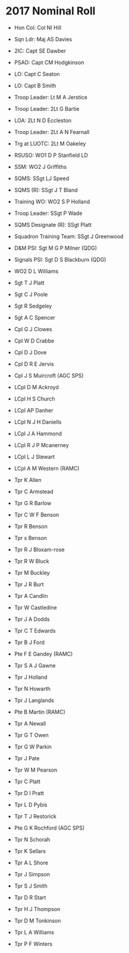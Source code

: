 # 2017 Nominal Roll

* Hon Col: Col NI Hill
* Sqn Ldr: Maj AS Davies
* 2IC: Capt SE Dawber
* PSAO: Capt CM Hodgkinson
* LO: Capt C Seaton
* LO: Capt B Smith
* Troop Leader: Lt M A Jerstice
* Troop Leader: 2Lt G Bartie
* LOA: 2Lt N D Eccleston
* Troop Leader: 2Lt A N Fearnall
* Trg at LUOTC: 2Lt M Oakeley
* RSUSO: WO1 D P Stanfield LD
* SSM: WO2 J Griffiths
* SQMS: SSgt LJ Speed
* SQMS (R): SSgt J T Bland
* Training WO: WO2 S P Holland
* Troop Leader: SSgt P Wade
* SQMS Designate (R): SSgt Platt
* Squadron Training Team: SSgt J Greenwood
* D&M PSI: Sgt M G P Milner (QDG)
* Signals PSI: Sgt D S Blackburn (QDG)

* WO2 D L Williams
* Sgt T J Platt
* Sgt C J Poole
* Sgt R Sedgeley
* Sgt A C Spencer
* Cpl G J Clowes
* Cpl W D Crabbe
* Cpl D J Dove
* Cpl D R E Jervis
* Cpl J S Muircroft (AGC SPS)
* LCpl D M Ackroyd
* LCpl H S Church
* LCpl AP Danher
* LCpl N J H Daniells
* LCpl J A Hammond
* LCpl R J P Mcanerney
* LCpl L J Stewart
* LCpl A M Western (RAMC)
* Tpr K Allen
* Tpr C Armstead
* Tpr G R Barlow
* Tpr C W F Benson
* Tpr R Benson
* Tpr s Benson
* Tpr R J Bloxam-rose
* Tpr R W Bluck
* Tpr M Buckley
* Tpr J R Burt
* Tpr A Candlin
* Tpr W Castledine
* Tpr J A Dodds
* Tpr C T Edwards
* Tpr B J Ford
* Pte F E Gandey (RAMC)
* Tpr S A J Gawne
* Tpr J Holland
* Tpr N Howarth
* Tpr J Langlands
* Pte B Martin (RAMC)
* Tpr A Newall
* Tpr G T Owen
* Tpr G W Parkin
* Tpr J Pate
* Tpr W M Pearson
* Tpr C Platt
* Tpr D I Pratt
* Tpr L D Pybis
* Tpr T J Restorick
* Pte G K Rochford (AGC SPS)
* Tpr N Schorah
* Tpr K Sellars
* Tpr A L Shore
* Tpr J Simpson
* Tpr S J Smith
* Tpr D R Start
* Tpr H J Thompson
* Tpr D M Tonkinson
* Tpr L A Williams
* Tpr P F Winters
